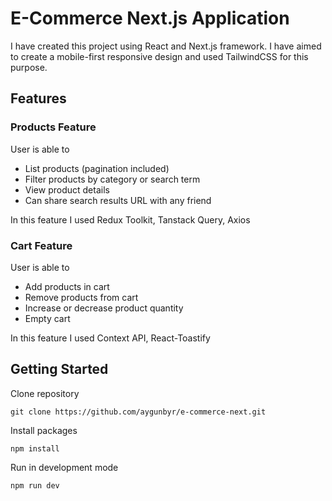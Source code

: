 # E-Commerce Next.js Application

I have created this project using React and Next.js framework. I have aimed to create a mobile-first responsive design and used TailwindCSS for this purpose.

## Features

### Products Feature

User is able to

- List products (pagination included)
- Filter products by category or search term
- View product details
- Can share search results URL with any friend

In this feature I used Redux Toolkit, Tanstack Query, Axios

### Cart Feature

User is able to

- Add products in cart
- Remove products from cart
- Increase or decrease product quantity
- Empty cart

In this feature I used Context API, React-Toastify

## Getting Started

Clone repository

```
git clone https://github.com/aygunbyr/e-commerce-next.git
```

Install packages

```
npm install
```

Run in development mode

```
npm run dev
```
